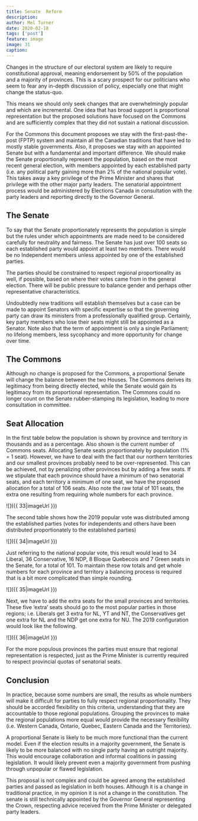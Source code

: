 ```yaml
---
title: Senate  Reform
description: 
author: Mel Turner
date: 2020-02-18
tags: ['post']
feature: image
image: 31
caption: 
---
```

Changes in the structure of our electoral system are likely to require constitutional approval, meaning endorsement by 50% of the population and a majority of provinces. This is a scary prospect for our politicians who seem to fear any in-depth discussion of policy, especially one that might change the status-quo.

This means we should only seek changes that are overwhelmingly popular and which are incremental. One idea that has broad support is proportional representation but the proposed solutions have focused on the Commons and are sufficiently complex that they did not sustain a national discussion.

For the Commons this document proposes we stay with the first-past-the-post (FPTP) system and maintain all the Canadian traditions that have led to mostly stable governments. Also, it proposes we stay with an appointed Senate but with a fundamental and important difference. We should make the Senate proportionally represent the population, based on the most recent general election, with members appointed by each established party (i.e. any political party gaining more than 2% of the national popular vote). This takes away a key privilege of the Prime Minister and shares that privilege with the other major party leaders. The senatorial appointment process would be administered by Elections Canada in consultation with the party leaders and reporting directly to the Governor General.
## The Senate
To say that the Senate proportionately represents the population is simple but the rules under which appointments are made need to be considered carefully for neutrality and fairness. The Senate has just over 100 seats so each established party would appoint at least two members. There would be no Independent members unless appointed by one of the established parties.

The parties should be constrained to respect regional proportionality as well, if possible, based on where their votes came from in the general election. There will be public pressure to balance gender and perhaps other representative characteristics.

Undoubtedly new traditions will establish themselves but a case can be made to appoint Senators with specific expertise so that the governing party can draw its ministers from a professionally qualified group. Certainly, key party members who lose their seats might still be appointed as a Senator. Note also that the term of appointment is only a single Parliament; no lifelong members, less sycophancy and more opportunity for change over time.
## The Commons
Although no change is proposed for the Commons, a proportional Senate will change the balance between the two Houses. The Commons derives its legitimacy from being directly elected, while the Senate would gain its legitimacy from its proportional representation. The Commons could no longer count on the Senate rubber-stamping its legislation, leading to more consultation in committee.
## Seat Allocation
In the first table below the population is shown by province and territory in thousands and as a percentage. Also shown is the current number of Commons seats. Allocating Senate seats proportionately by population (1% = 1 seat). However, we have to deal with the fact that our northern territories and our smallest provinces probably need to be over-represented. This can be achieved, not by penalizing other provinces but by adding a few seats. If we stipulate that each province should have a minimum of two senatorial seats, and each territory a minimum of one seat, we have the proposed allocation for a total of 106 seats. Also note the raw total of 101 seats, the extra one resulting from requiring whole numbers for each province.

![]({{ 33|imageUrl }})

The second table shows how the 2019 popular vote was distributed among the established parties (votes for independents and others have been distributed proportionately to the established parties)

![]({{ 34|imageUrl }})

Just referring to the national popular vote, this result would lead to 34 Liberal, 36 Conservative, 16 NDP, 8 Bloque Quebecois and 7 Green seats in the Senate, for a total of 101. To maintain these row totals and get whole numbers for each province and territory a balancing process is required that is a bit more complicated than simple rounding. 

![]({{ 35|imageUrl }})

Next, we have to add the extra seats for the small provinces and territories. These five ‘extra’ seats should go to the most popular parties in those regions; i.e. Liberals get 3 extra for NL, YT and NT, the Conservatives get one extra for NL and the NDP get one extra for NU. The 2019 configuration would look like the following.

![]({{ 36|imageUrl }})

For the more populous provinces the parties must ensure that regional representation is respected, just as the Prime Minister is currently required to respect provincial quotas of senatorial seats.
## Conclusion
In practice, because some numbers are small, the results as whole numbers will make it difficult for parties to fully respect regional proportionality. They should be accorded flexibility on this criteria, understanding that they are accountable to those regional populations. Grouping the provinces to make the regional populations more equal would provide the necessary flexibility (i.e. Western Canada, Ontario, Quebec, Eastern Canada and the Territories).

A proportional Senate is likely to be much more functional than the current model. Even if the election results in a majority government, the Senate is likely to be more balanced with no single party having an outright majority. This would encourage collaboration and informal coalitions in passing legislation. It would likely prevent even a majority government from pushing through unpopular or flawed legislation.

This proposal is not complex and could be agreed among the established parties and passed as legislation in both houses. Although it is a change in traditional practice, in my opinion it is not a change in the constitution. The senate is still technically appointed by the Governor General representing the Crown, respecting advice received from the Prime Minister or delegated party leaders.


